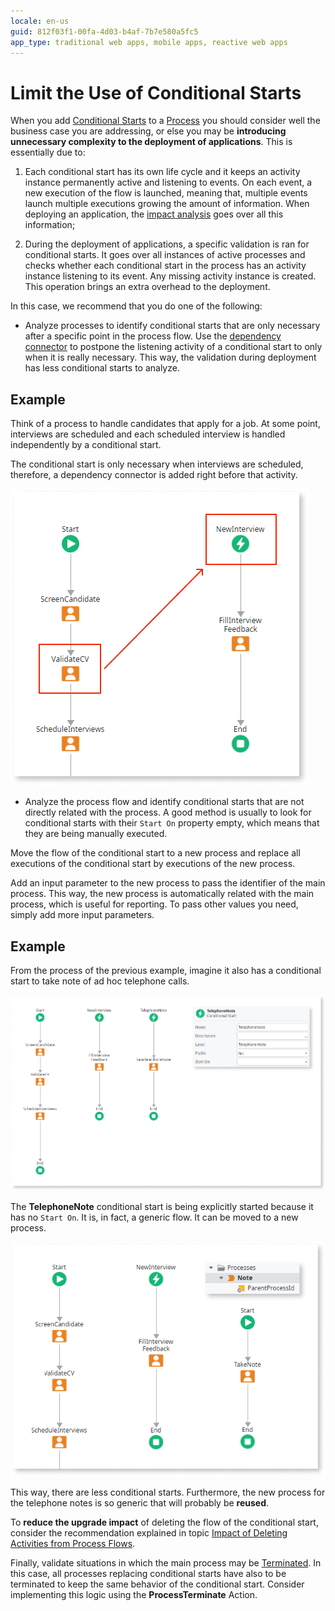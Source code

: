 ```yaml
---
locale: en-us
guid: 812f03f1-00fa-4d03-b4af-7b7e580a5fc5
app_type: traditional web apps, mobile apps, reactive web apps
---
```


# Limit the Use of Conditional Starts

When you add [Conditional Starts](<../../../ref/lang/auto/Class.Conditional Start.final.md>) to a [Process](../intro.md) you should consider well the business case you are addressing, or else you may be **introducing unnecessary complexity to the deployment of applications**. This is essentially due to:

1. Each conditional start has its own life cycle and it keeps an activity instance permanently active and listening to events. On each event, a new execution of the flow is launched, meaning that, multiple events launch multiple executions growing the amount of information. When deploying an application, the [impact analysis](../process-upgrade/intro.md) goes over all this information;

2. During the deployment of applications, a specific validation is ran for conditional starts. It goes over all instances of active processes and checks whether each conditional start in the process has an activity instance listening to its event. Any missing activity instance is created. This operation brings an extra overhead to the deployment.

In this case, we recommend that you do one of the following:

* Analyze processes to identify conditional starts that are only necessary after a specific point in the process flow. Use the [dependency connector](<../../../ref/lang/auto/Class.Conditional Start.final.md>) to postpone the listening activity of a conditional start to only when it is really necessary. This way, the validation during deployment has less conditional starts to analyze.

## Example

Think of a process to handle candidates that apply for a job. At some point, interviews are scheduled and each scheduled interview is handled independently by a conditional start.

The conditional start is only necessary when interviews are scheduled, therefore, a dependency connector is added right before that activity.

![](images/limit-conditional-starts.png)

* Analyze the process flow and identify conditional starts that are not directly related with the process. A good method is usually to look for conditional starts with their `Start On` property empty, which means that they are being manually executed.

Move the flow of the conditional start to a new process and replace all executions of the conditional start by executions of the new process.

Add an input parameter to the new process to pass the identifier of the main process. This way, the new process is automatically related with the main process, which is useful for reporting. To pass other values you need, simply add more input parameters.

## Example

From the process of the previous example, imagine it also has a conditional start to take note of ad hoc telephone calls.

![](images/limit-conditional-starts-2.png)

The **TelephoneNote** conditional start is being explicitly started because it has no `Start On`. It is, in fact, a generic flow. It can be moved to a new process.

![](images/limit-conditional-starts-3.png)

This way, there are less conditional starts. Furthermore, the new process for the telephone notes is so generic that will probably be **reused**.

To **reduce the upgrade impact** of deleting the flow of the conditional start, consider the recommendation explained in topic [Impact of Deleting Activities from Process Flows](../process-upgrade/impact-delete-activities.md).

Finally, validate situations in which the main process may be [Terminated](<../../../ref/lang/auto/Class.Process End.final.md>). In this case, all processes replacing conditional starts have also to be terminated to keep the same behavior of the conditional start. Consider implementing this logic using the **ProcessTerminate** Action.

